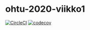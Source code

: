 # ohtu-2020-viikko1

[![CircleCI](https://circleci.com/gh/Bublebub/ohtu-2020-viikko1.svg?style=svg)](https://circleci.com/gh/Bublebub/ohtu-2020-viikko1)
[![codecov](https://codecov.io/gh/Bublebub/ohtu-2020-viikko1/branch/master/graph/badge.svg)](https://codecov.io/gh/Bublebub/ohtu-2020-viikko1)
